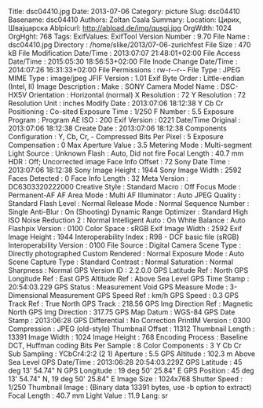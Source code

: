 Title: dsc04410.jpg
Date: 2013-07-06
Category: picture
Slug: dsc04410
Basename: dsc04410
Authors: Zoltan Csala
Summary:
Location: Цирих, Швајцарска
Ablpicurl: http://abload.de/img/qusgi.jpg
OrgWdth: 1024
OrgHght: 768
Tags:
ExifValues: ExifTool Version Number : 9.70
            File Name : dsc04410.jpg
            Directory : /home/slike/2013/07-06-zurichfest
            File Size : 470 kB
            File Modification Date/Time : 2013:07:07 21:48:01+02:00
            File Access Date/Time : 2015:05:30 18:56:53+02:00
            File Inode Change Date/Time : 2014:07:26 16:31:33+02:00
            File Permissions : rw-r--r--
            File Type : JPEG
            MIME Type : image/jpeg
            JFIF Version : 1.01
            Exif Byte Order : Little-endian (Intel, II)
            Image Description :
            Make : SONY
            Camera Model Name : DSC-HX5V
            Orientation : Horizontal (normal)
            X Resolution : 72
            Y Resolution : 72
            Resolution Unit : inches
            Modify Date : 2013:07:06 18:12:38
            Y Cb Cr Positioning : Co-sited
            Exposure Time : 1/250
            F Number : 5.5
            Exposure Program : Program AE
            ISO : 200
            Exif Version : 0221
            Date/Time Original : 2013:07:06 18:12:38
            Create Date : 2013:07:06 18:12:38
            Components Configuration : Y, Cb, Cr, -
            Compressed Bits Per Pixel : 5
            Exposure Compensation : 0
            Max Aperture Value : 3.5
            Metering Mode : Multi-segment
            Light Source : Unknown
            Flash : Auto, Did not fire
            Focal Length : 40.7 mm
            HDR : Off; Uncorrected image
            Face Info Offset : 72
            Sony Date Time : 2013:07:06 18:12:38
            Sony Image Height : 1944
            Sony Image Width : 2592
            Faces Detected : 0
            Face Info Length : 32
            Meta Version : DC6303320222000
            Creative Style : Standard
            Macro : Off
            Focus Mode : Permanent-AF
            AF Area Mode : Multi
            AF Illuminator : Auto
            JPEG Quality : Standard
            Flash Level : Normal
            Release Mode : Normal
            Sequence Number : Single
            Anti-Blur : On (Shooting)
            Dynamic Range Optimizer : Standard
            High ISO Noise Reduction 2 : Normal
            Intelligent Auto : On
            White Balance : Auto
            Flashpix Version : 0100
            Color Space : sRGB
            Exif Image Width : 2592
            Exif Image Height : 1944
            Interoperability Index : R98 - DCF basic file (sRGB)
            Interoperability Version : 0100
            File Source : Digital Camera
            Scene Type : Directly photographed
            Custom Rendered : Normal
            Exposure Mode : Auto
            Scene Capture Type : Standard
            Contrast : Normal
            Saturation : Normal
            Sharpness : Normal
            GPS Version ID : 2.2.0.0
            GPS Latitude Ref : North
            GPS Longitude Ref : East
            GPS Altitude Ref : Above Sea Level
            GPS Time Stamp : 20:54:03.229
            GPS Status : Measurement Void
            GPS Measure Mode : 3-Dimensional Measurement
            GPS Speed Ref : km/h
            GPS Speed : 0.3
            GPS Track Ref : True North
            GPS Track : 218.56
            GPS Img Direction Ref : Magnetic North
            GPS Img Direction : 317.75
            GPS Map Datum : WGS-84
            GPS Date Stamp : 2013:06:28
            GPS Differential : No Correction
            PrintIM Version : 0300
            Compression : JPEG (old-style)
            Thumbnail Offset : 11312
            Thumbnail Length : 13391
            Image Width : 1024
            Image Height : 768
            Encoding Process : Baseline DCT, Huffman coding
            Bits Per Sample : 8
            Color Components : 3
            Y Cb Cr Sub Sampling : YCbCr4:2:2 (2 1)
            Aperture : 5.5
            GPS Altitude : 102.3 m Above Sea Level
            GPS Date/Time : 2013:06:28 20:54:03.229Z
            GPS Latitude : 45 deg 13' 54.74" N
            GPS Longitude : 19 deg 50' 25.84" E
            GPS Position : 45 deg 13' 54.74" N, 19 deg 50' 25.84" E
            Image Size : 1024x768
            Shutter Speed : 1/250
            Thumbnail Image : (Binary data 13391 bytes, use -b option to extract)
            Focal Length : 40.7 mm
            Light Value : 11.9
Lang: sr

